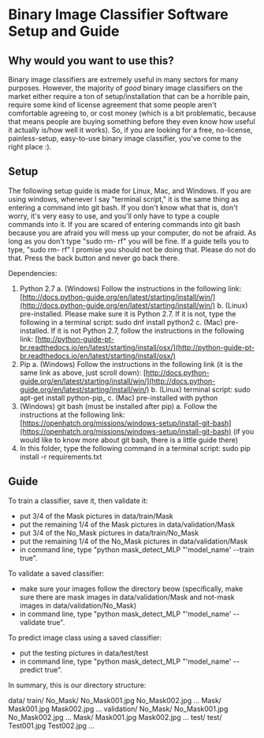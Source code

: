 # Binary Image Classifier Software Setup and Guide

## Why would you want to use this?

Binary image classifiers are extremely useful in many sectors for many purposes.
However, the majority of *good* binary image classifiers on the market either
require a ton of setup/installation that can be a horrible pain, require some
kind of license agreement that some people aren't comfortable agreeing to, or
cost money (which is a bit problematic, because that means people are buying
something before they even know how useful it actually is/how well it works).
So, if you are looking for a free, no-license, painless-setup, easy-to-use binary
image classifier, you've come to the right place :).

## Setup

The following setup guide is made for Linux, Mac, and Windows. If you are using windows, whenever I say &quot;terminal script,&quot; it is the same thing as entering a command into git bash. If you don&#39;t know what that is, don&#39;t worry, it&#39;s very easy to use, and you&#39;ll only have to type a couple commands into it. If you are scared of entering commands into git bash because you are afraid you will mess up your computer, do not be afraid. As long as you don&#39;t type &quot;sudo rm- rf&quot; you will be fine. If a guide tells you to type, &quot;sudo rm- rf&quot; I promise you should not be doing that. Please do not do that. Press the back button and never go back there.

Dependencies:

1. Python 2.7
  a. (Windows) Follow the instructions in the following link: [http://docs.python-guide.org/en/latest/starting/install/win/](http://docs.python-guide.org/en/latest/starting/install/win/)
  b. (Linux) pre-installed. Please make sure it is Python 2.7. If it is not, type the following in a terminal script: sudo dnf install python2
  c. (Mac) pre-installed. If it is not Python 2.7, follow the instructions in the following link:
  [http://python-guide-pt-br.readthedocs.io/en/latest/starting/install/osx/](http://python-guide-pt-br.readthedocs.io/en/latest/starting/install/osx/)
2. Pip
  a. (Windows) Follow the instructions in the following link (it is the same link as above, just scroll down): [http://docs.python-guide.org/en/latest/starting/install/win/](http://docs.python-guide.org/en/latest/starting/install/win/)
  b. (Linux) terminal script: sudo apt-get install python-pip_
  c. (Mac) pre-installed with python
3. (Windows) git bash (must be installed after pip)
  a. Follow the instructions at the following link: [https://openhatch.org/missions/windows-setup/install-git-bash](https://openhatch.org/missions/windows-setup/install-git-bash) (if you would like to know more about git bash, there is a little guide there)
4. In this folder, type the following command in a terminal script: sudo pip install -r requirements.txt

## Guide

To train a classifier, save it, then validate it:
- put 3/4 of the Mask pictures in data/train/Mask
- put the remaining 1/4 of the Mask pictures in data/validation/Mask
- put 3/4 of the No_Mask pictures in data/train/No_Mask
- put the remaining 1/4 of the No_Mask pictures in data/validation/Mask
- in command line, type "python mask_detect_MLP "'model_name' --train true".

To validate a saved classifier:
- make sure your images follow the directory beow (specifically, make sure
  there are mask images in data/validation/Mask and not-mask images in
  data/validation/No_Mask)
- in command line, type "python mask_detect_MLP "'model_name' --validate true".

To predict image class using a saved classifier:
- put the testing pictures in data/test/test
- in command line, type "python mask_detect_MLP "'model_name' --predict true".

In summary, this is our directory structure:

data/
    train/
        No_Mask/
            No_Mask001.jpg
            No_Mask002.jpg
            ...
        Mask/
            Mask001.jpg
            Mask002.jpg
            ...
    validation/
        No_Mask/
            No_Mask001.jpg
            No_Mask002.jpg
            ...
        Mask/
            Mask001.jpg
            Mask002.jpg
            ...
    test/
        test/
            Test001.jpg
            Test002.jpg
            ...
